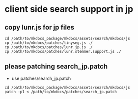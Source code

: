 # client side search support in jp

## copy lunr.js for jp files

```
cd /path/to/mkdocs_package/mkdocs/assets/search/mkdocs/js
cp /path/to/mkdocs/patches/tinyseg.js ./
cp /path/to/mkdocs/patches/lunr.jp.js ./
cp /path/to/mkdocs/patches/lunr.stemmer.support.js ./
```

## please patching search_jp.patch

- use patches/search_jp.patch

```
cd /path/to/mkdocs_package/mkdocs/assets/search/mkdocs/js
patch -p1 < /path/to/mkdocs/patches/search_jp.patch
```

